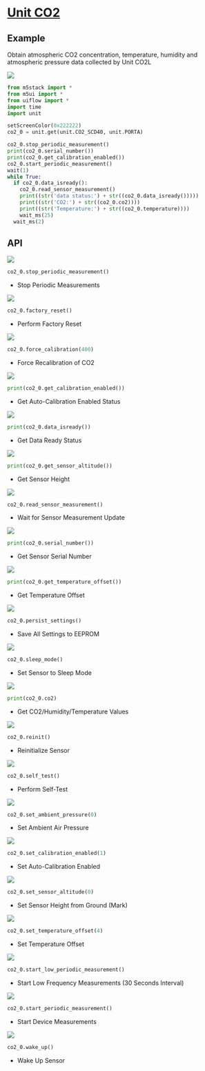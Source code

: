# [Unit CO2](/en/unit/co2)

## Example

Obtain atmospheric CO2 concentration, temperature, humidity and atmospheric pressure data collected by Unit CO2L

<img class="blockly_svg" src="https://m5stack.oss-cn-shenzhen.aliyuncs.com/resource/docs/static/assets/img/uiflow/blockly/unit/co2/uiflow_block_example.svg">

```python
from m5stack import *
from m5ui import *
from uiflow import *
import time
import unit

setScreenColor(0x222222)
co2_0 = unit.get(unit.CO2_SCD40, unit.PORTA)

co2_0.stop_periodic_measurement()
print(co2_0.serial_number())
print(co2_0.get_calibration_enabled())
co2_0.start_periodic_measurement()
wait(1)
while True:
  if co2_0.data_isready():
    co2_0.read_sensor_measurement()
    print((str('data status:') + str((co2_0.data_isready()))))
    print((str('CO2:') + str((co2_0.co2))))
    print((str('Temperature:') + str((co2_0.temperature))))
    wait_ms(25)
  wait_ms(2)
```

## API

<img  class="blockly_svg" src="https://m5stack.oss-cn-shenzhen.aliyuncs.com/resource/docs/static/assets/img/uiflow/blockly/unit/co2/uiflow_block_unit_co2_stop_periodic_measurement.svg" >

```python
co2_0.stop_periodic_measurement()
```

- Stop Periodic Measurements

<img  class="blockly_svg" src="https://m5stack.oss-cn-shenzhen.aliyuncs.com/resource/docs/static/assets/img/uiflow/blockly/unit/co2/uiflow_block_unit_co2_factory_reset.svg
" >

```python
co2_0.factory_reset()
```

- Perform Factory Reset

<img  class="blockly_svg" src="https://m5stack.oss-cn-shenzhen.aliyuncs.com/resource/docs/static/assets/img/uiflow/blockly/unit/co2/uiflow_block_unit_co2_force_calibration.svg" >

```python
co2_0.force_calibration(400)
```

- Force Recalibration of CO2

<img  class="blockly_svg" src="https://m5stack.oss-cn-shenzhen.aliyuncs.com/resource/docs/static/assets/img/uiflow/blockly/unit/co2/uiflow_block_unit_co2_get_calibration_enabled.svg" >

```python
print(co2_0.get_calibration_enabled())
```

- Get Auto-Calibration Enabled Status

<img  class="blockly_svg" src="https://m5stack.oss-cn-shenzhen.aliyuncs.com/resource/docs/static/assets/img/uiflow/blockly/unit/co2/uiflow_block_unit_co2_get_data_ready_status.svg" >

```python
print(co2_0.data_isready())
```

- Get Data Ready Status

<img  class="blockly_svg" src="https://m5stack.oss-cn-shenzhen.aliyuncs.com/resource/docs/static/assets/img/uiflow/blockly/unit/co2/uiflow_block_unit_co2_get_sensor_altitude.svg" >

```python
print(co2_0.get_sensor_altitude())
```

- Get Sensor Height

<img  class="blockly_svg" src="https://m5stack.oss-cn-shenzhen.aliyuncs.com/resource/docs/static/assets/img/uiflow/blockly/unit/co2/uiflow_block_unit_co2_get_sensor_measurement.svg" >

```python
co2_0.read_sensor_measurement()
```

- Wait for Sensor Measurement Update

<img  class="blockly_svg" src="https://m5stack.oss-cn-shenzhen.aliyuncs.com/resource/docs/static/assets/img/uiflow/blockly/unit/co2/uiflow_block_unit_co2_get_serial_number.svg" >

```python
print(co2_0.serial_number())
```

- Get Sensor Serial Number

<img  class="blockly_svg" src="https://m5stack.oss-cn-shenzhen.aliyuncs.com/resource/docs/static/assets/img/uiflow/blockly/unit/co2/uiflow_block_unit_co2_get_temperature_offset.svg" >

```python
print(co2_0.get_temperature_offset())
```

- Get Temperature Offset

<img  class="blockly_svg" src="https://m5stack.oss-cn-shenzhen.aliyuncs.com/resource/docs/static/assets/img/uiflow/blockly/unit/co2/uiflow_block_unit_co2_persist_setting.svg" >

```python
co2_0.persist_settings()
```

- Save All Settings to EEPROM

<img  class="blockly_svg" src="https://m5stack.oss-cn-shenzhen.aliyuncs.com/resource/docs/static/assets/img/uiflow/blockly/unit/co2/uiflow_block_unit_co2_power_down.svg" >

```python
co2_0.sleep_mode()
```

- Set Sensor to Sleep Mode

<img  class="blockly_svg" src="https://m5stack.oss-cn-shenzhen.aliyuncs.com/resource/docs/static/assets/img/uiflow/blockly/unit/co2/uiflow_block_unit_co2_read_parameter.svg" >

```python
print(co2_0.co2)
```

- Get CO2/Humidity/Temperature Values

<img  class="blockly_svg" src="https://m5stack.oss-cn-shenzhen.aliyuncs.com/resource/docs/static/assets/img/uiflow/blockly/unit/co2/uiflow_block_unit_co2_reinit.svg" >

```python
co2_0.reinit()
```

- Reinitialize Sensor

<img  class="blockly_svg" src="https://m5stack.oss-cn-shenzhen.aliyuncs.com/resource/docs/static/assets/img/uiflow/blockly/unit/co2/uiflow_block_unit_co2_self_test.svg" >

```python
co2_0.self_test()
```

- Perform Self-Test

<img  class="blockly_svg" src="https://m5stack.oss-cn-shenzhen.aliyuncs.com/resource/docs/static/assets/img/uiflow/blockly/unit/co2/uiflow_block_unit_co2_set_ambient_pressure.svg" >

```python
co2_0.set_ambient_pressure(0)
```

- Set Ambient Air Pressure

<img  class="blockly_svg" src="https://m5stack.oss-cn-shenzhen.aliyuncs.com/resource/docs/static/assets/img/uiflow/blockly/unit/co2/uiflow_block_unit_co2_set_auto_calibration.svg" >

```python
co2_0.set_calibration_enabled(1)
```

- Set Auto-Calibration Enabled

<img  class="blockly_svg" src="https://m5stack.oss-cn-shenzhen.aliyuncs.com/resource/docs/static/assets/img/uiflow/blockly/unit/co2/uiflow_block_unit_co2_set_sensor_altitude.svg" >

```python
co2_0.set_sensor_altitude(0)
```

- Set Sensor Height from Ground (Mark)

<img  class="blockly_svg" src="https://m5stack.oss-cn-shenzhen.aliyuncs.com/resource/docs/static/assets/img/uiflow/blockly/unit/co2/uiflow_block_unit_co2_set_temperature_offset.svg" >

```python
co2_0.set_temperature_offset(4)
```

- Set Temperature Offset

<img  class="blockly_svg" src="https://m5stack.oss-cn-shenzhen.aliyuncs.com/resource/docs/static/assets/img/uiflow/blockly/unit/co2/uiflow_block_unit_co2_start_low_periodic_measurement.svg" >

```python
co2_0.start_low_periodic_measurement()
```

- Start Low Frequency Measurements (30 Seconds Interval)

<img  class="blockly_svg" src="https://m5stack.oss-cn-shenzhen.aliyuncs.com/resource/docs/static/assets/img/uiflow/blockly/unit/co2/uiflow_block_unit_co2_start_periodic_measurement.svg" >

```python
co2_0.start_periodic_measurement()
```

- Start Device Measurements

<img  class="blockly_svg" src="https://m5stack.oss-cn-shenzhen.aliyuncs.com/resource/docs/static/assets/img/uiflow/blockly/unit/co2/uiflow_block_unit_co2_wake_up.svg" >

```python
co2_0.wake_up()
```

- Wake Up Sensor

